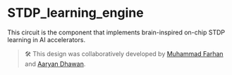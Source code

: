 # STDP_learning_engine

This circuit is the component that implements brain-inspired on-chip STDP learning in AI accelerators.

> 🛠️ This design was collaboratively developed by [Muhammad Farhan](https://github.com/muhammadfarhan720) and [Aaryan Dhawan](https://github.com/aaryanvdhawan).
